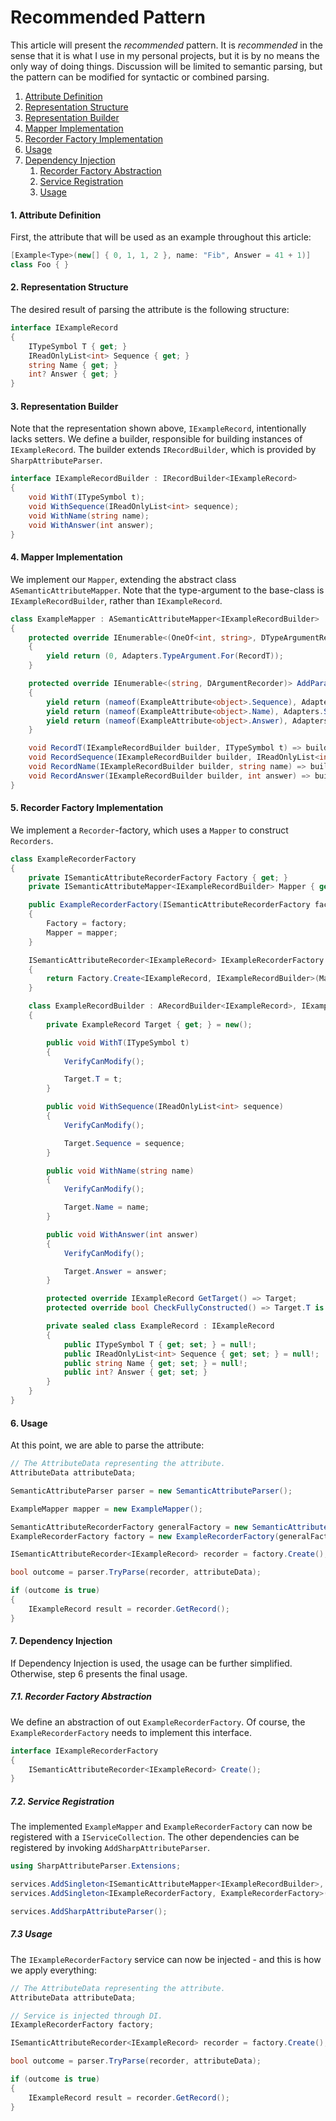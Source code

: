# Recommended Pattern

This article will present the *recommended* pattern. It is *recommended* in the sense that it is what I use in my personal projects, but it is by no means the only way of doing things. Discussion will be limited to semantic parsing, but the pattern can be modified for syntactic or combined parsing.

1. [Attribute Definition](#1-attribute-definition)
2. [Representation Structure](#2-representation-structure)
3. [Representation Builder](#3-representation-builder)
4. [Mapper Implementation](#4-mapper-implementation)
5. [Recorder Factory Implementation](#5-recorder-factory-implementation)
6. [Usage](#6-usage)
7. [Dependency Injection](#7-dependency-injection)
   1. [Recorder Factory Abstraction](#71-recorder-factory-abstraction)
   2. [Service Registration](#72-service-registration)
   3. [Usage](#73-usage)

#### 1. Attribute Definition

First, the attribute that will be used as an example throughout this article:

```csharp
[Example<Type>(new[] { 0, 1, 1, 2 }, name: "Fib", Answer = 41 + 1)]
class Foo { }
```

#### 2. Representation Structure

The desired result of parsing the attribute is the following structure:

```csharp
interface IExampleRecord
{
    ITypeSymbol T { get; }
    IReadOnlyList<int> Sequence { get; }
    string Name { get; }
    int? Answer { get; }
}
```

#### 3. Representation Builder

Note that the representation shown above, `IExampleRecord`, intentionally lacks setters. We define a builder, responsible for building instances of `IExampleRecord`. The builder extends `IRecordBuilder`, which is provided by `SharpAttributeParser`.

```csharp
interface IExampleRecordBuilder : IRecordBuilder<IExampleRecord>
{
    void WithT(ITypeSymbol t);
    void WithSequence(IReadOnlyList<int> sequence);
    void WithName(string name);
    void WithAnswer(int answer);
}
```

#### 4. Mapper Implementation

We implement our `Mapper`, extending the abstract class `ASemanticAttributeMapper`. Note that the type-argument to the base-class is `IExampleRecordBuilder`, rather than `IExampleRecord`.

```csharp
class ExampleMapper : ASemanticAttributeMapper<IExampleRecordBuilder>
{
    protected override IEnumerable<(OneOf<int, string>, DTypeArgumentRecorder)> AddTypeParameterMappings()
    {
        yield return (0, Adapters.TypeArgument.For(RecordT));
    }

    protected override IEnumerable<(string, DArgumentRecorder)> AddParameterMappings()
    {
        yield return (nameof(ExampleAttribute<object>.Sequence), Adapters.ArrayArgument.For<int>(RecordSequence));
        yield return (nameof(ExampleAttribute<object>.Name), Adapters.SimpleArgument.For<string>(RecordName));
        yield return (nameof(ExampleAttribute<object>.Answer), Adapters.SimpleArgument.For<int>(RecordAnswer));
    }

    void RecordT(IExampleRecordBuilder builder, ITypeSymbol t) => builder.WithT(t);
    void RecordSequence(IExampleRecordBuilder builder, IReadOnlyList<int> sequence) => builder.WithSequence(sequence);
    void RecordName(IExampleRecordBuilder builder, string name) => builder.WithName(name);
    void RecordAnswer(IExampleRecordBuilder builder, int answer) => builder.WithAnswer(answer);
}
```

#### 5. Recorder Factory Implementation

We implement a `Recorder`-factory, which uses a `Mapper` to construct `Recorders`.

```csharp
class ExampleRecorderFactory
{
    private ISemanticAttributeRecorderFactory Factory { get; }
    private ISemanticAttributeMapper<IExampleRecordBuilder> Mapper { get; }

    public ExampleRecorderFactory(ISemanticAttributeRecorderFactory factory, ISemanticAttributeMapper<IExampleRecordBuilder> mapper)
    {
        Factory = factory;
        Mapper = mapper;
    }

    ISemanticAttributeRecorder<IExampleRecord> IExampleRecorderFactory.Create()
    {
        return Factory.Create<IExampleRecord, IExampleRecordBuilder>(Mapper, new ExampleRecordBuilder());
    }

    class ExampleRecordBuilder : ARecordBuilder<IExampleRecord>, IExampleRecordBuilder
    {
        private ExampleRecord Target { get; } = new();

        public void WithT(ITypeSymbol t)
        {
            VerifyCanModify();

            Target.T = t;
        }

        public void WithSequence(IReadOnlyList<int> sequence)
        {
            VerifyCanModify();

            Target.Sequence = sequence;
        }

        public void WithName(string name)
        {
            VerifyCanModify();

            Target.Name = name;
        }

        public void WithAnswer(int answer)
        {
            VerifyCanModify();

            Target.Answer = answer;
        }

        protected override IExampleRecord GetTarget() => Target;
        protected override bool CheckFullyConstructed() => Target.T is not null && Target.Sequence is not null && Target.Name is not null;

        private sealed class ExampleRecord : IExampleRecord
        {
            public ITypeSymbol T { get; set; } = null!;
            public IReadOnlyList<int> Sequence { get; set; } = null!;
            public string Name { get; set; } = null!;
            public int? Answer { get; set; }
        }
    }
}
```

#### 6. Usage

At this point, we are able to parse the attribute:

```csharp
// The AttributeData representing the attribute.
AttributeData attributeData;

SemanticAttributeParser parser = new SemanticAttributeParser();

ExampleMapper mapper = new ExampleMapper();

SemanticAttributeRecorderFactory generalFactory = new SemanticAttributeRecorderFactory();
ExampleRecorderFactory factory = new ExampleRecorderFactory(generalFactory, mapper);

ISemanticAttributeRecorder<IExampleRecord> recorder = factory.Create();

bool outcome = parser.TryParse(recorder, attributeData);

if (outcome is true)
{
    IExampleRecord result = recorder.GetRecord();
}
```

#### 7. Dependency Injection

If Dependency Injection is used, the usage can be further simplified. Otherwise, step 6 presents the final usage.

##### 7.1. Recorder Factory Abstraction

We define an abstraction of out `ExampleRecorderFactory`. Of course, the `ExampleRecorderFactory` needs to implement this interface.

```csharp
interface IExampleRecorderFactory
{
    ISemanticAttributeRecorder<IExampleRecord> Create();
}
```

##### 7.2. Service Registration

The implemented `ExampleMapper` and `ExampleRecorderFactory` can now be registered with a `IServiceCollection`. The other dependencies can be registered by invoking `AddSharpAttributeParser`.

```csharp
using SharpAttributeParser.Extensions;

services.AddSingleton<ISemanticAttributeMapper<IExampleRecordBuilder>, ExampleMapper>();
services.AddSingleton<IExampleRecorderFactory, ExampleRecorderFactory>();

services.AddSharpAttributeParser();
```

##### 7.3 Usage

The `IExampleRecorderFactory` service can now be injected - and this is how we apply everything:

```csharp
// The AttributeData representing the attribute.
AttributeData attributeData;

// Service is injected through DI.
IExampleRecorderFactory factory;

ISemanticAttributeRecorder<IExampleRecord> recorder = factory.Create();

bool outcome = parser.TryParse(recorder, attributeData);

if (outcome is true)
{
    IExampleRecord result = recorder.GetRecord();
}
```